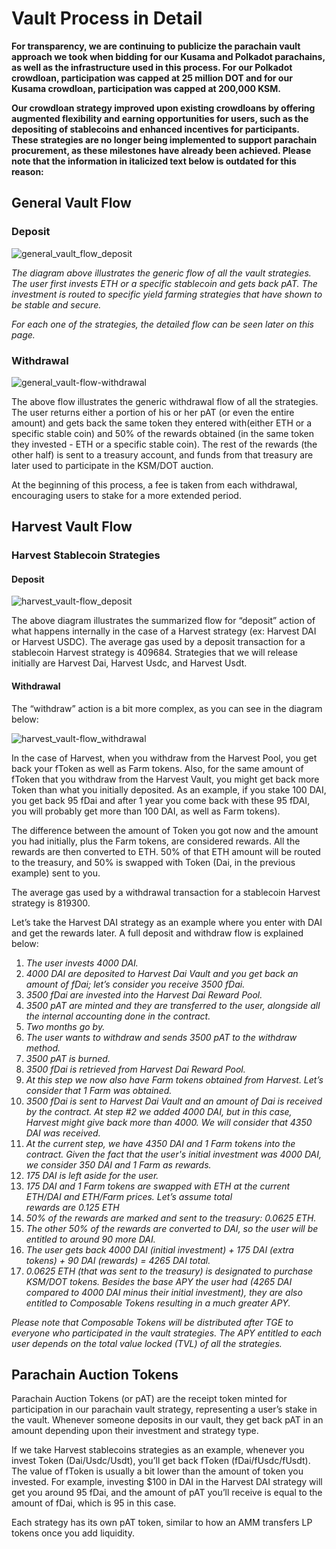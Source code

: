 # Vault Process in Detail

**For transparency, we are continuing to publicize the parachain vault approach we took when bidding for our Kusama and 
Polkadot parachains, as well as the infrastructure used in this process. For our Polkadot crowdloan, participation was 
capped at 25 million DOT and for our Kusama crowdloan, participation was capped at 200,000 KSM.**

**Our crowdloan strategy improved upon existing crowdloans by offering augmented flexibility and earning opportunities 
for users, such as the depositing of stablecoins and enhanced incentives for participants. These strategies are no 
longer being implemented to support parachain procurement, as these milestones have already been achieved. Please note 
that the information in italicized text below is outdated for this reason:**


## General Vault Flow


### Deposit

![general_vault_flow_deposit](./images-vault-process-in-detail/general-vault-flow-deposit.png)

_The diagram above illustrates the generic flow of all the vault strategies. The user first invests ETH or a specific 
stablecoin and gets back pAT. The investment is routed to specific yield farming strategies that have shown to be stable 
and secure._

_For each one of the strategies, the detailed flow can be seen later on this page._


### Withdrawal


![general_vault-flow-withdrawal](./images-vault-process-in-detail/general-vault-flow-withdrawal.png)


The above flow illustrates the generic withdrawal flow of all the strategies. The user returns either a portion of his 
or her pAT (or even the entire amount) and gets back the same token they entered with(either ETH or a specific stable 
coin) and 50% of the rewards obtained (in the same token they invested - ETH or a specific stable coin). The rest of 
the rewards (the other half) is sent to a treasury account, and funds from that treasury are later used to participate
in the KSM/DOT auction.

At the beginning of this process, a fee is taken from each withdrawal, encouraging users to stake for a more extended 
period.


## Harvest Vault Flow


### Harvest Stablecoin Strategies


#### Deposit

![harvest_vault-flow_deposit](./images-vault-process-in-detail/harvest-vault-flow-deposit.png)


The above diagram illustrates the summarized flow for “deposit” action of what happens internally in the case of a 
Harvest strategy (ex: Harvest DAI or Harvest USDC). The average gas used by a deposit transaction for a stablecoin 
Harvest strategy is 409684. Strategies that we will release initially are Harvest Dai, Harvest Usdc, and Harvest Usdt.


#### Withdrawal

The “withdraw” action is a bit more complex, as you can see in the diagram below:

![harvest_vault-flow_withdrawal](./images-vault-process-in-detail/harvest-vault-flow-withdrawal.png)


In the case of Harvest, when you withdraw from the Harvest Pool, you get back your fToken as well as Farm tokens. Also, 
for the same amount of fToken that you withdraw from the Harvest Vault, you might get back more Token than what you 
initially deposited. As an example, if you stake 100 DAI, you get back 95 fDai and after 1 year you come back with 
these 95 fDAI, you will probably get more than 100 DAI, as well as Farm tokens).

The difference between the amount of Token you got now and the amount you had initially, plus the Farm tokens, are 
considered rewards. All the rewards are then converted to ETH. 50% of that ETH amount will be routed to the treasury, 
and 50% is swapped with Token (Dai, in the previous example) sent to you.

The average gas used by a withdrawal transaction for a stablecoin Harvest strategy is 819300.

Let’s take the Harvest DAI strategy as an example where you enter with DAI and get the rewards later. A full deposit 
and withdraw flow is explained below:



1. _The user invests 4000 DAI._
2. _4000 DAI are deposited to Harvest Dai Vault and you get back an amount of fDai; let’s consider you receive 3500 
   fDai._
3. _3500 fDai are invested into the Harvest Dai Reward Pool._
4. _3500 pAT are minted and they are transferred to the user, alongside all the internal accounting done in the contract._
5. _Two months go by._
6. _The user wants to withdraw and sends 3500 pAT to the withdraw method._
7. _3500 pAT is burned._
8. _3500 fDai is retrieved from Harvest Dai Reward Pool._
9. _At this step we now also have Farm tokens obtained from Harvest. Let’s consider that 1 Farm was obtained._
10. _3500 fDai is sent to Harvest Dai Vault and an amount of Dai is received by the contract. At step #2 we added 
    4000  DAI, but in this case, Harvest might give back more than 4000. We will consider that 4350 DAI was received._
11. _At the current step, we have 4350 DAI and 1 Farm tokens into the contract. Given the fact that the user's 
    initial  investment was 4000 DAI, we consider 350 DAI and 1 Farm as rewards._
12. _175 DAI is left aside for the user._
13. _175 DAI and 1 Farm tokens are swapped with ETH at the current ETH/DAI and ETH/Farm prices. Let’s assume total  
    rewards are 0.125 ETH_
14. _50% of the rewards are marked and sent to the treasury: 0.0625 ETH._
15. _The other 50% of the rewards are converted to DAI, so the user will be entitled to around 90 more DAI._
16. _The user gets back 4000 DAI (initial investment) + 175 DAI (extra tokens) + 90 DAI (rewards) = 4265 DAI total._
17. _0.0625 ETH (that was sent to the treasury) is designated to purchase KSM/DOT tokens. Besides the base APY the 
    user  had (4265 DAI compared to 4000 DAI minus their initial investment), they are also entitled to Composable
    Tokens resulting in a much greater APY._

_Please note that Composable Tokens will be distributed after TGE to everyone who participated in the vault strategies. 
The APY entitled to each user depends on the total value locked (TVL) of all the strategies._


## Parachain Auction Tokens

Parachain Auction Tokens (or pAT) are the receipt token minted for participation in our parachain vault strategy, 
representing a user’s stake in the vault. Whenever someone deposits in our vault, they get back pAT in an amount 
depending upon their investment and strategy type.

If we take Harvest stablecoins strategies as an example, whenever you invest Token (Dai/Usdc/Usdt), you’ll get back 
fToken (fDai/fUsdc/fUsdt). The value of fToken is usually a bit lower than the amount of token you invested. 
For example, investing $100 in DAI in the Harvest DAI strategy will get you around 95 fDai, and the amount of pAT you’ll
receive is equal to the amount of fDai, which is 95 in this case.

Each strategy has its own pAT token, similar to how an AMM transfers LP tokens once you add liquidity.